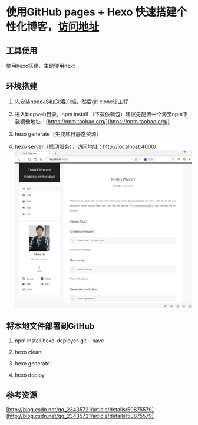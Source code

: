 # 使用GitHub pages + Hexo 快速搭建个性化博客，[访问地址](https://hemin1003.github.io/)

## 工具使用
使用hexo搭建，主题使用next

## 环境搭建
1. 先安装[nodeJS](https://nodejs.org/en/)和[Git客户端](https://desktop.github.com/)，然后git clone该工程

2. 进入blogweb目录，npm install （下载依赖包）建议先配置一个淘宝npm下载镜像地址：[https://npm.taobao.org/](https://npm.taobao.org/)

3. hexo generate（生成项目静态资源）

4. hexo server（启动服务），访问地址：[http://localhost:4000/](http://localhost:4000/)
![avatar](/source/uploads/intro.png)

## 将本地文件部署到GitHub

1. npm install hexo-deployer-git --save

2. hexo clean

3. hexo generate

4. hexo deploy

## 参考资源
[http://blog.csdn.net/qq_23435721/article/details/50875579](http://blog.csdn.net/qq_23435721/article/details/50875579)